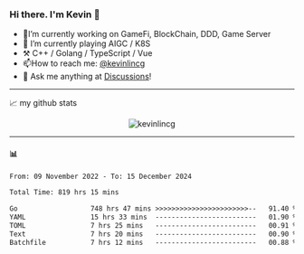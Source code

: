 ### Hi there. I'm Kevin 👋

- 🔭I’m currently working on GameFi, BlockChain, DDD, Game Server
- 🌱 I’m currently playing AIGC / K8S
-   :hammer_and_pick: C++ / Golang / TypeScript / Vue
- 📫How to reach me: [@kevinlincg](https://twitter.com/kevinlincg) 
-   :thought_balloon: Ask me anything at [Discussions](https://github.com/kevinlincg/kevinlincg/issues/new)!

---

📈 my github stats

<p align="center"> <img src="https://github-readme-stats-ouuan.vercel.app/api?username=kevinlincg&theme=dark&show_icons=true&count_private=true" alt="kevinlincg" />

---

#### :bar_chart: 

<!--START_SECTION:waka-->

```txt
From: 09 November 2022 - To: 15 December 2024

Total Time: 819 hrs 15 mins

Go                  748 hrs 47 mins >>>>>>>>>>>>>>>>>>>>>>>--   91.40 %
YAML                15 hrs 33 mins  -------------------------   01.90 %
TOML                7 hrs 25 mins   -------------------------   00.91 %
Text                7 hrs 20 mins   -------------------------   00.90 %
Batchfile           7 hrs 12 mins   -------------------------   00.88 %
```

<!--END_SECTION:waka-->
